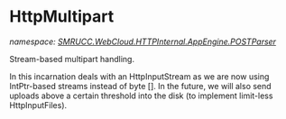 ﻿# HttpMultipart
_namespace: [SMRUCC.WebCloud.HTTPInternal.AppEngine.POSTParser](./index.md)_

Stream-based multipart handling.

 In this incarnation deals with an HttpInputStream as we are now using
 IntPtr-based streams instead of byte []. In the future, we will also
 send uploads above a certain threshold into the disk (to implement
 limit-less HttpInputFiles).




